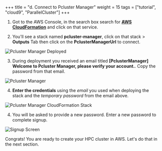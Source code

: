 +++
title = "d. Connect to Pcluster Manager"
weight = 15
tags = ["tutorial", "cloud9", "ParallelCluster"]
+++

1. Got to the AWS Console, in the search box search for [**AWS CloudFormation**](https://console.aws.amazon.com/cloudformation/home) and click on that service.

2. You'll see a stack named **pcluster-manager**, click on that stack > **Outputs** Tab then click on the **PclusterManagerUrl** to connect.

![Pcluster Manager Deployed](/images/01-getting-started/pcluster-deployed.png)

3. During deployment you received an email titled **[PclusterManager] Welcome to Pcluster Manager, please verify your account.**. Copy the password from that email.

![Pcluster Manager](/images/01-getting-started/pcm-email.png)

4. **Enter the credentials**  using the *email* you used when deploying the stack and the *temporary password* from the email above.

![Pcluster Manager CloudFormation Stack](/images/01-getting-started/pcmanager-creds.png)

4. You will be asked to provide a new password. Enter a new password to complete signup.

![Signup Screen](/images/01-getting-started/signup.png)

Congrats! You are ready to create your HPC cluster in AWS. Let's do that in the next section.